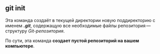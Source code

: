 ## git init

Эта команда создаёт в текущей директории новую поддиректорию с именем ***.git***, содержащую все необходимые файлы репозитория — структуру *Git-репозитория*.

По сути, эта команда **создает пустой репозиторий на вашем компьютере**.